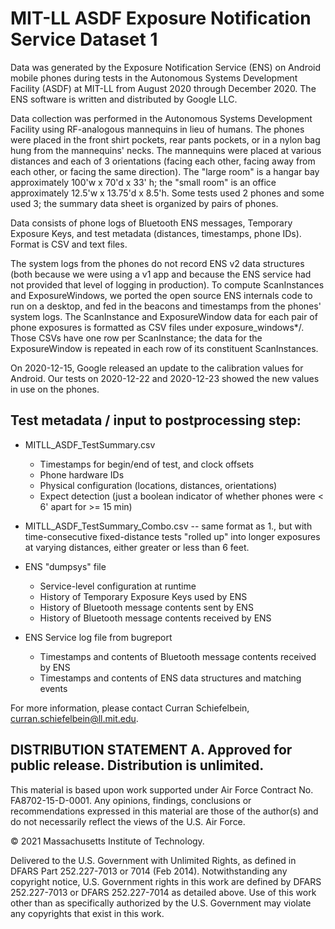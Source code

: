MIT-LL ASDF Exposure Notification Service Dataset 1
====================================================

Data was generated by the Exposure Notification Service (ENS) on Android mobile phones during tests in the Autonomous Systems Development Facility (ASDF) at MIT-LL from August 2020 through December 2020. The ENS software is written and distributed by Google LLC.

Data collection was performed in the Autonomous Systems Development Facility using RF-analogous mannequins in lieu of humans. The phones were placed in the front shirt pockets, rear pants pockets, or in a nylon bag hung from the mannequins' necks. The mannequins were placed at various distances and each of 3 orientations (facing each other, facing away from each other, or facing the same direction). The "large room" is a hangar bay approximately 100'w x 70'd x 33' h; the "small room" is an office approximately 12.5'w x 13.75'd x 8.5'h. Some tests used 2 phones and some used 3; the summary data sheet is organized by pairs of phones.

Data consists of phone logs of Bluetooth ENS messages, Temporary Exposure Keys, and test metadata (distances, timestamps,
phone IDs). Format is CSV and text files.

The system logs from the phones do not record ENS v2 data structures (both because we were using a v1 app and because the ENS service had not provided that level of logging in production). To compute ScanInstances and ExposureWindows, we ported the open source ENS internals code to run on a desktop, and fed in the beacons and timestamps from the phones' system logs. The ScanInstance and ExposureWindow data for each pair of phone exposures is formatted as CSV files under exposure_windows*/. Those CSVs have one row per ScanInstance; the data for the ExposureWindow is repeated in each row of its constituent ScanInstances.

On 2020-12-15, Google released an update to the calibration values for Android. Our tests on 2020-12-22 and 2020-12-23 showed the new values in use on the phones.


Test metadata / input to postprocessing step:
----------------------------------------------

- MITLL_ASDF_TestSummary.csv
    - Timestamps for begin/end of test, and clock offsets
    - Phone hardware IDs
    - Physical configuration (locations, distances, orientations)
    - Expect detection (just a boolean indicator of whether phones were < 6' apart for >= 15 min)

- MITLL_ASDF_TestSummary_Combo.csv -- same format as 1., but with time-consecutive fixed-distance tests "rolled up" into longer exposures at varying distances, either greater or less than 6 feet.

- ENS "dumpsys" file
    - Service-level configuration at runtime
    - History of Temporary Exposure Keys used by ENS
    - History of Bluetooth message contents sent by ENS
    - History of Bluetooth message contents received by ENS

- ENS Service log file from bugreport
    - Timestamps and contents of Bluetooth message contents received by ENS
    - Timestamps and contents of ENS data structures and matching events

For more information, please contact Curran Schiefelbein, curran.schiefelbein@ll.mit.edu.


DISTRIBUTION STATEMENT A. Approved for public release. Distribution is unlimited.
----------------------------------------------------------------------------------

This material is based upon work supported under Air Force Contract No. FA8702-15-D-0001. Any opinions, findings, conclusions or recommendations expressed in this material are those of the author(s) and do not necessarily reflect the views of the U.S. Air Force.

© 2021 Massachusetts Institute of Technology.

Delivered to the U.S. Government with Unlimited Rights, as defined in DFARS Part 252.227-7013 or 7014 (Feb 2014). Notwithstanding any copyright notice, U.S. Government rights in this work are defined by DFARS 252.227-7013 or DFARS 252.227-7014 as detailed above. Use of this work other than as specifically authorized by the U.S. Government may violate any copyrights that exist in this work.

